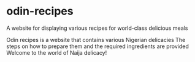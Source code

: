# odin-recipes
A website for displaying various recipes for world-class delicious meals

Odin recipes is a website that contains various Nigerian delicacies
The steps on how to prepare them and the required ingredients are provided
Welcome to the world of Naija delicacy!